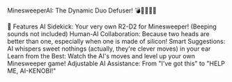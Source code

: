 MinesweeperAI: The Dynamic Duo Defuser! 💣🤖🧑‍🤝‍🧑

🚀 Features
AI Sidekick: Your very own R2-D2 for Minesweeper! (Beeping sounds not included)
Human-AI Collaboration: Because two heads are better than one, especially when one is made of silicon!
Smart Suggestions: AI whispers sweet nothings (actually, they're clever moves) in your ear
Learn from the Best: Watch the AI's moves and level up your own Minesweeper game!
Adjustable AI Assistance: From "I've got this" to "HELP ME, AI-KENOBI!"

